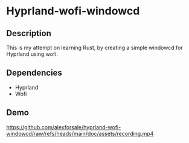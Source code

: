 Hyprland-wofi-windowcd
===

## Description

This is my attempt on learning Rust, by creating a simple windowcd for Hyprland using wofi.

## Dependencies
- Hyprland
- Wofi

## Demo
https://github.com/alexforsale/hyprland-wofi-windowcd/raw/refs/heads/main/doc/assets/recording.mp4
